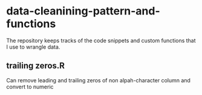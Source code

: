 # data-cleanining-pattern-and-functions
The repository keeps tracks of the code snippets and custom functions that I use to wrangle data.

## trailing zeros.R
Can remove leading and trailing zeros of non alpah-character column and convert to numeric
